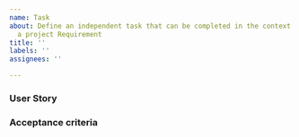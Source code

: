 ```yaml
---
name: Task
about: Define an independent task that can be completed in the context of resolving
  a project Requirement
title: ''
labels: ''
assignees: ''

---
```



### User Story


### Acceptance criteria
